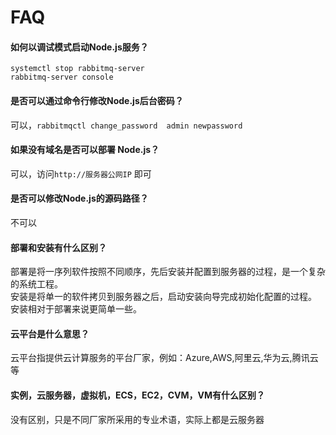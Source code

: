 # FAQ

#### 如何以调试模式启动Node.js服务？

```
systemctl stop rabbitmq-server
rabbitmq-server console
```

#### 是否可以通过命令行修改Node.js后台密码？

可以，`rabbitmqctl change_password  admin newpassword`

#### 如果没有域名是否可以部署 Node.js？

可以，访问`http://服务器公网IP` 即可

#### 是否可以修改Node.js的源码路径？

不可以

#### 部署和安装有什么区别？

部署是将一序列软件按照不同顺序，先后安装并配置到服务器的过程，是一个复杂的系统工程。  
安装是将单一的软件拷贝到服务器之后，启动安装向导完成初始化配置的过程。  
安装相对于部署来说更简单一些。 

#### 云平台是什么意思？

云平台指提供云计算服务的平台厂家，例如：Azure,AWS,阿里云,华为云,腾讯云等

#### 实例，云服务器，虚拟机，ECS，EC2，CVM，VM有什么区别？

没有区别，只是不同厂家所采用的专业术语，实际上都是云服务器